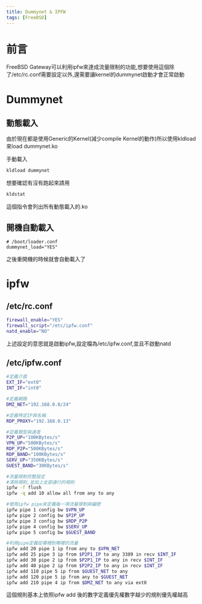 ```yaml
---
title: Dummynet & IPFW
tags: [FreeBSD]
---
```


# 前言

FreeBSD Gateway可以利用ipfw來達成流量限制的功能,想要使用這個除了/etc/rc.conf需要設定以外,還需要讓kernel的dummynet啟動才會正常啟動

<!--more-->

# Dummynet

## 動態載入

由於現在都是使用Generic的Kernel(減少compile Kernel的動作)所以使用kldload來load dummynet.ko

手動載入

```bash
kldload dummynet
```

想要確認有沒有跑起來請用

```bash
kldstat
```

這個指令會列出所有動態載入的.ko

## 開機自動載入

```
# /boot/loader.conf
dummynet_load="YES"
```

之後重開機的時候就會自動載入了

# ipfw

## /etc/rc.conf

```bash
firewall_enable="YES"
firewall_script="/etc/ipfw.conf"
natd_enable="NO"
```

上述設定的意思就是啟動ipfw,設定檔為/etc/ipfw.conf,並且不啟動natd

## /etc/ipfw.conf

```bash
#定義介面
EXT_IF="ext0"
INT_IF="int0"

#定義網路
DMZ_NET="192.168.0.0/24"

#定義特定IP與名稱
RDP_PROXY="192.168.0.13"

#定義類型與速度
P2P_UP="100KBytes/s"
VPN_UP="500KBytes/s"
RDP_P2P="500KBytes/s"
RDP_BAND="100KBytes/s"
SERV_UP="350KBytes/s"
GUEST_BAND="30KBytes/s"

#流量限制完整設定
#清除規則,並加上全部通行的規則
ipfw -f flush
ipfw -q add 10 allow all from any to any

#使用ipfw pipe來定義每一項流量限制與編號
ipfw pipe 1 config bw $VPN_UP
ipfw pipe 2 config bw $P2P_UP
ipfw pipe 3 config bw $RDP_P2P
ipfw pipe 4 config bw $SERV_UP
ipfw pipe 5 config bw $GUEST_BAND

#利用pipe定義從哪裡到哪裡的流量
ipfw add 20 pipe 1 ip from any to $VPN_NET
ipfw add 25 pipe 3 ip from $P2P1_IP to any 3389 in recv $INT_IF
ipfw add 30 pipe 2 ip from $P2P1_IP to any in recv $INT_IF
ipfw add 40 pipe 2 ip from $P2P2_IP to any in recv $INT_IF
ipfw add 110 pipe 5 ip from $GUEST_NET to any
ipfw add 120 pipe 5 ip from any to $GUEST_NET
ipfw add 210 pipe 4 ip from $DMZ_NET to any via ext0
```

這個規則基本上依照ipfw add 後的數字定義優先權數字越少的規則優先權越高
